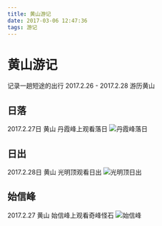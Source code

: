 ```yaml
---
title: 黄山游记
date: 2017-03-06 12:47:36
tags: 游记
---
```

# 黄山游记
记录一趟短途的出行 2017.2.26 - 2017.2.28 游历黄山

## 日落
2017.2.27日 黄山 丹霞峰上观看落日
![丹霞峰落日](http://omdthfazl.bkt.clouddn.com/sunset.jpeg "丹霞峰落日")

<!--more -->
## 日出
2017.2.28日 黄山 光明顶观看日出
![光明顶日出](http://omdthfazl.bkt.clouddn.com/sunrise.jpeg "光明顶日出")

## 始信峰
2017.2.27 黄山 始信峰上观看奇峰怪石
![始信峰](http://omdthfazl.bkt.clouddn.com/YellowMoutain1.jpeg "始信峰")
